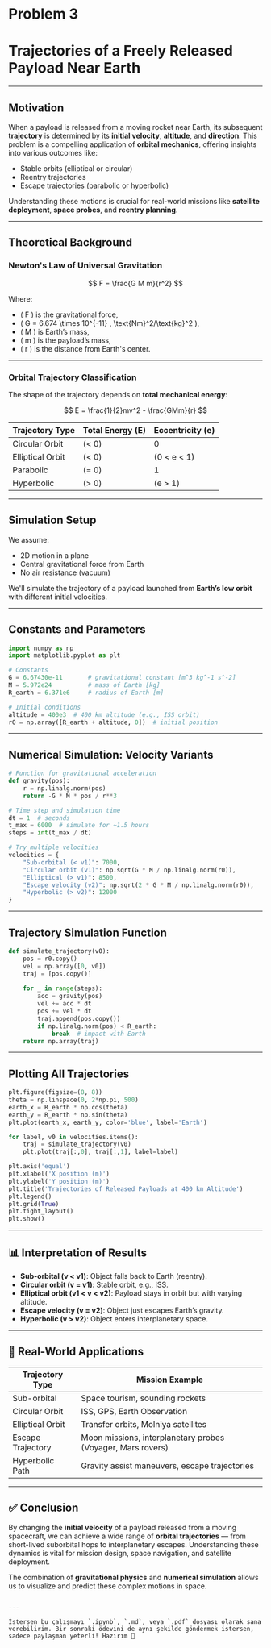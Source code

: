 # Problem 3

# Trajectories of a Freely Released Payload Near Earth

---

## Motivation

When a payload is released from a moving rocket near Earth, its subsequent **trajectory** is determined by its **initial velocity**, **altitude**, and **direction**. This problem is a compelling application of **orbital mechanics**, offering insights into various outcomes like:

- Stable orbits (elliptical or circular)
- Reentry trajectories
- Escape trajectories (parabolic or hyperbolic)

Understanding these motions is crucial for real-world missions like **satellite deployment**, **space probes**, and **reentry planning**.

---

## Theoretical Background

### Newton's Law of Universal Gravitation

$$
F = \frac{G M m}{r^2}
$$

Where:

- \( F \) is the gravitational force,
- \( G = 6.674 \times 10^{-11} \, \text{Nm}^2/\text{kg}^2 \),
- \( M \) is Earth’s mass,
- \( m \) is the payload’s mass,
- \( r \) is the distance from Earth's center.

---

### Orbital Trajectory Classification

The shape of the trajectory depends on **total mechanical energy**:

$$
E = \frac{1}{2}mv^2 - \frac{GMm}{r}
$$


| Trajectory Type | Total Energy \(E\) | Eccentricity \(e\) |
|-----------------|--------------------|---------------------|
| Circular Orbit  | \(< 0\)            | 0                   |
| Elliptical Orbit| \(< 0\)            | \(0 < e < 1\)       |
| Parabolic       | \(= 0\)            | 1                   |
| Hyperbolic      | \(> 0\)            | \(e > 1\)           |

---

## Simulation Setup

We assume:

- 2D motion in a plane
- Central gravitational force from Earth
- No air resistance (vacuum)

We'll simulate the trajectory of a payload launched from **Earth’s low orbit** with different initial velocities.

---

## Constants and Parameters

```python
import numpy as np
import matplotlib.pyplot as plt

# Constants
G = 6.67430e-11       # gravitational constant [m^3 kg^-1 s^-2]
M = 5.972e24          # mass of Earth [kg]
R_earth = 6.371e6     # radius of Earth [m]

# Initial conditions
altitude = 400e3  # 400 km altitude (e.g., ISS orbit)
r0 = np.array([R_earth + altitude, 0])  # initial position
```

---

##  Numerical Simulation: Velocity Variants

```python
# Function for gravitational acceleration
def gravity(pos):
    r = np.linalg.norm(pos)
    return -G * M * pos / r**3

# Time step and simulation time
dt = 1  # seconds
t_max = 6000  # simulate for ~1.5 hours
steps = int(t_max / dt)

# Try multiple velocities
velocities = {
    "Sub-orbital (< v1)": 7000,
    "Circular orbit (v1)": np.sqrt(G * M / np.linalg.norm(r0)),
    "Elliptical (> v1)": 8500,
    "Escape velocity (v2)": np.sqrt(2 * G * M / np.linalg.norm(r0)),
    "Hyperbolic (> v2)": 12000
}
```

---

## Trajectory Simulation Function

```python
def simulate_trajectory(v0):
    pos = r0.copy()
    vel = np.array([0, v0])
    traj = [pos.copy()]
    
    for _ in range(steps):
        acc = gravity(pos)
        vel += acc * dt
        pos += vel * dt
        traj.append(pos.copy())
        if np.linalg.norm(pos) < R_earth:
            break  # impact with Earth
    return np.array(traj)
```

---

## Plotting All Trajectories

```python
plt.figure(figsize=(8, 8))
theta = np.linspace(0, 2*np.pi, 500)
earth_x = R_earth * np.cos(theta)
earth_y = R_earth * np.sin(theta)
plt.plot(earth_x, earth_y, color='blue', label='Earth')

for label, v0 in velocities.items():
    traj = simulate_trajectory(v0)
    plt.plot(traj[:,0], traj[:,1], label=label)

plt.axis('equal')
plt.xlabel('X position (m)')
plt.ylabel('Y position (m)')
plt.title('Trajectories of Released Payloads at 400 km Altitude')
plt.legend()
plt.grid(True)
plt.tight_layout()
plt.show()
```

---

## 📊 Interpretation of Results

- **Sub-orbital (v < v1)**: Object falls back to Earth (reentry).
- **Circular orbit (v = v1)**: Stable orbit, e.g., ISS.
- **Elliptical orbit (v1 < v < v2)**: Payload stays in orbit but with varying altitude.
- **Escape velocity (v = v2)**: Object just escapes Earth’s gravity.
- **Hyperbolic (v > v2)**: Object enters interplanetary space.

---

## 🧠 Real-World Applications

| Trajectory Type | Mission Example |
|-----------------|-----------------|
| Sub-orbital     | Space tourism, sounding rockets |
| Circular Orbit  | ISS, GPS, Earth Observation |
| Elliptical Orbit| Transfer orbits, Molniya satellites |
| Escape Trajectory| Moon missions, interplanetary probes (Voyager, Mars rovers) |
| Hyperbolic Path | Gravity assist maneuvers, escape trajectories |

---

## ✅ Conclusion

By changing the **initial velocity** of a payload released from a moving spacecraft, we can achieve a wide range of **orbital trajectories** — from short-lived suborbital hops to interplanetary escapes. Understanding these dynamics is vital for mission design, space navigation, and satellite deployment.

The combination of **gravitational physics** and **numerical simulation** allows us to visualize and predict these complex motions in space.

```

---

İstersen bu çalışmayı `.ipynb`, `.md`, veya `.pdf` dosyası olarak sana verebilirim. Bir sonraki ödevini de aynı şekilde göndermek istersen, sadece paylaşman yeterli! Hazırım 🚀